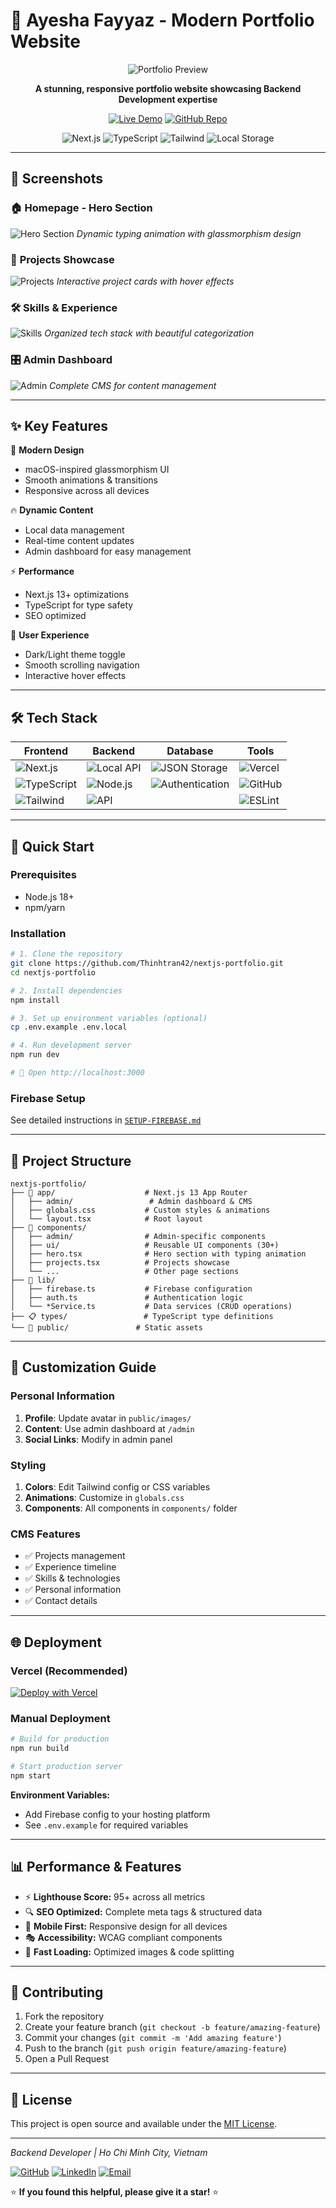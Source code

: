 # 🚀 Ayesha Fayyaz - Modern Portfolio Website

<div align="center">

![Portfolio Preview](https://via.placeholder.com/800x400/1a1a2e/ffffff?text=Add+Your+Screenshot+Here)

**A stunning, responsive portfolio website showcasing Backend Development expertise**

[![Live Demo](https://img.shields.io/badge/🌐_Live_Demo-Visit_Site-blue?style=for-the-badge)](https://nextjs-portfolio-thinhtran42.vercel.app)
[![GitHub Repo](https://img.shields.io/badge/📂_Source_Code-GitHub-black?style=for-the-badge)](https://github.com/Thinhtran42/nextjs-portfolio)

![Next.js](https://img.shields.io/badge/Next.js-13.5.1-black?style=flat&logo=next.js)
![TypeScript](https://img.shields.io/badge/TypeScript-5.0-blue?style=flat&logo=typescript)
![Tailwind](https://img.shields.io/badge/Tailwind-CSS-38bdf8?style=flat&logo=tailwindcss)
![Local Storage](https://img.shields.io/badge/Local_Storage-Data_Management-blue?style=flat&logo=database)

</div>

---

## 📸 **Screenshots**

### 🏠 **Homepage - Hero Section**
![Hero Section](https://via.placeholder.com/800x500/2d3748/ffffff?text=Hero+Section+Screenshot)
*Dynamic typing animation with glassmorphism design*

### 💼 **Projects Showcase**
![Projects](https://via.placeholder.com/800x500/4a5568/ffffff?text=Projects+Section+Screenshot)
*Interactive project cards with hover effects*

### 🛠️ **Skills & Experience**
![Skills](https://via.placeholder.com/800x500/2b6cb0/ffffff?text=Skills+Section+Screenshot)
*Organized tech stack with beautiful categorization*

### 🎛️ **Admin Dashboard**
![Admin](https://via.placeholder.com/800x500/065f46/ffffff?text=Admin+Dashboard+Screenshot)
*Complete CMS for content management*

---

## ✨ **Key Features**

🎨 **Modern Design**
- macOS-inspired glassmorphism UI
- Smooth animations & transitions
- Responsive across all devices

🔥 **Dynamic Content**
- Local data management
- Real-time content updates
- Admin dashboard for easy management

⚡ **Performance**
- Next.js 13+ optimizations
- TypeScript for type safety
- SEO optimized

🌙 **User Experience**
- Dark/Light theme toggle
- Smooth scrolling navigation
- Interactive hover effects

---

## 🛠️ **Tech Stack**

<div align="center">

| Frontend | Backend | Database | Tools |
|----------|---------|----------|-------|
| ![Next.js](https://img.shields.io/badge/Next.js-black?style=for-the-badge&logo=next.js) | ![Local API](https://img.shields.io/badge/Local_API-blue?style=for-the-badge&logo=api) | ![JSON Storage](https://img.shields.io/badge/JSON_Storage-green?style=for-the-badge&logo=json) | ![Vercel](https://img.shields.io/badge/Vercel-black?style=for-the-badge&logo=vercel) |
| ![TypeScript](https://img.shields.io/badge/TypeScript-blue?style=for-the-badge&logo=typescript) | ![Node.js](https://img.shields.io/badge/Node.js-green?style=for-the-badge&logo=node.js) | ![Authentication](https://img.shields.io/badge/Auth-Security-red?style=for-the-badge&logo=auth0) | ![GitHub](https://img.shields.io/badge/GitHub-black?style=for-the-badge&logo=github) |
| ![Tailwind](https://img.shields.io/badge/Tailwind-38bdf8?style=for-the-badge&logo=tailwindcss) | ![API](https://img.shields.io/badge/REST_API-purple?style=for-the-badge&logo=api) |  | ![ESLint](https://img.shields.io/badge/ESLint-4B32C3?style=for-the-badge&logo=eslint) |

</div>

---

## 🚀 **Quick Start**

### **Prerequisites**
- Node.js 18+ 
- npm/yarn

### **Installation**

```bash
# 1. Clone the repository
git clone https://github.com/Thinhtran42/nextjs-portfolio.git
cd nextjs-portfolio

# 2. Install dependencies
npm install

# 3. Set up environment variables (optional)
cp .env.example .env.local

# 4. Run development server
npm run dev

# 🎉 Open http://localhost:3000
```

### **Firebase Setup**
See detailed instructions in [`SETUP-FIREBASE.md`](./SETUP-FIREBASE.md)

---

## 📂 **Project Structure**

```
nextjs-portfolio/
├── 📱 app/                    # Next.js 13 App Router
│   ├── admin/                 # Admin dashboard & CMS
│   ├── globals.css           # Custom styles & animations
│   └── layout.tsx            # Root layout
├── 🧩 components/
│   ├── admin/                # Admin-specific components
│   ├── ui/                   # Reusable UI components (30+)
│   ├── hero.tsx              # Hero section with typing animation
│   ├── projects.tsx          # Projects showcase
│   └── ...                   # Other page sections
├── 🔧 lib/
│   ├── firebase.ts           # Firebase configuration
│   ├── auth.ts               # Authentication logic
│   └── *Service.ts           # Data services (CRUD operations)
├── 📋 types/                 # TypeScript type definitions
└── 🎨 public/               # Static assets
```

---

## 🎨 **Customization Guide**

### **Personal Information**
1. **Profile**: Update avatar in `public/images/`
2. **Content**: Use admin dashboard at `/admin` 
3. **Social Links**: Modify in admin panel

### **Styling**
1. **Colors**: Edit Tailwind config or CSS variables
2. **Animations**: Customize in `globals.css`
3. **Components**: All components in `components/` folder

### **CMS Features**
- ✅ Projects management
- ✅ Experience timeline
- ✅ Skills & technologies
- ✅ Personal information
- ✅ Contact details

---

## 🌐 **Deployment**

### **Vercel (Recommended)**
[![Deploy with Vercel](https://vercel.com/button)](https://vercel.com/new/clone?repository-url=https://github.com/Thinhtran42/nextjs-portfolio)

### **Manual Deployment**
```bash
# Build for production
npm run build

# Start production server
npm start
```

**Environment Variables:**
- Add Firebase config to your hosting platform
- See `.env.example` for required variables

---

## 📊 **Performance & Features**

- ⚡ **Lighthouse Score:** 95+ across all metrics
- 🔍 **SEO Optimized:** Complete meta tags & structured data
- 📱 **Mobile First:** Responsive design for all devices
- 🎭 **Accessibility:** WCAG compliant components
- 🚀 **Fast Loading:** Optimized images & code splitting

---

## 🤝 **Contributing**

1. Fork the repository
2. Create your feature branch (`git checkout -b feature/amazing-feature`)
3. Commit your changes (`git commit -m 'Add amazing feature'`)
4. Push to the branch (`git push origin feature/amazing-feature`)
5. Open a Pull Request

---

## 📄 **License**

This project is open source and available under the [MIT License](LICENSE).

---

*Backend Developer | Ho Chi Minh City, Vietnam*

[![GitHub](https://img.shields.io/badge/GitHub-black?style=for-the-badge&logo=github)](https://github.com/Thinhtran42)
[![LinkedIn](https://img.shields.io/badge/LinkedIn-blue?style=for-the-badge&logo=linkedin)](https://linkedin.com/in/thinhtran42)
[![Email](https://img.shields.io/badge/Email-red?style=for-the-badge&logo=gmail)](mailto:tranthinhh013@gmail.com)

⭐ **If you found this helpful, please give it a star!** ⭐

</div>
